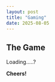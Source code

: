 ```yaml
---
layout: post
title: "Gaming"
date: 2025-08-05
---
```


## The Game


<div id="app">Loading.....?</div>

<link rel="stylesheet" href="/resources/tic-tac-toe/style.css">
<script src="/resources/tic-tac-toe/main.js"></script>
<script type="text/javascript">tic_tac_toe.main.init()</script>

**Cheers!**